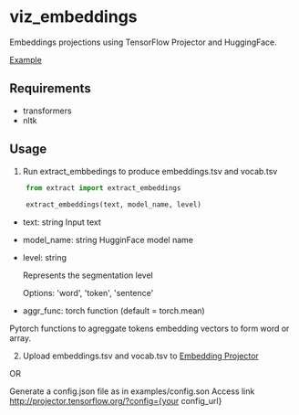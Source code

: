 # viz_embeddings
Embeddings projections using TensorFlow Projector and HuggingFace. 

[Example](http://projector.tensorflow.org/?config=https://raw.githubusercontent.com/jubs12/viz_embeddings/master/examples/config.json)

## Requirements
- transformers
- nltk 

## Usage
1. Run extract_embbedings to produce embeddings.tsv and vocab.tsv

``` python
    from extract import extract_embeddings
    
    extract_embeddings(text, model_name, level)
```

- text: string
  Input text

- model_name: string
  HugginFace model name
 
- level: string

  Represents the segmentation level

  Options: 'word', 'token', 'sentence'

-  aggr_func: torch function (default = torch.mean)

  Pytorch functions to agreggate tokens embedding vectors to form word or array. 
  
 2. Upload embeddings.tsv and vocab.tsv to [Embedding Projector](http://projector.tensorflow.org/)
 
 OR
 
 Generate a config.json file as in examples/config.son
 Access link http://projector.tensorflow.org/?config={your config_url}
